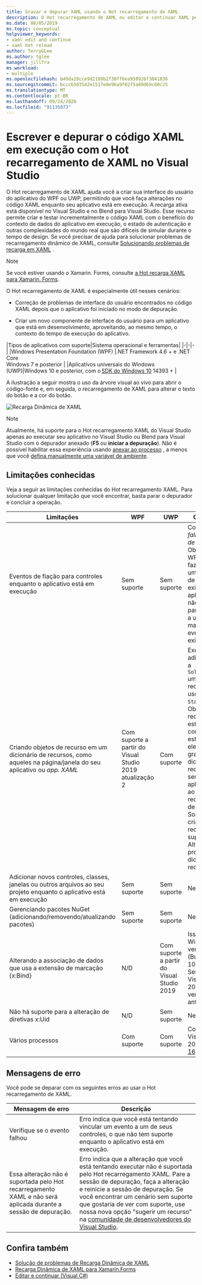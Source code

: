 ```yaml
---
title: Gravar e depurar XAML usando o Hot recarregamento de XAML
description: O Hot recarregamento de XAML ou editar e continuar XAML permite que você faça alterações no código XAML durante a execução de aplicativos
ms.date: 08/05/2019
ms.topic: conceptual
helpviewer_keywords:
- xaml edit and continue
- xaml hot reload
author: TerryGLee
ms.author: tglee
manager: jillfra
ms.workload:
- multiple
ms.openlocfilehash: b40da28cce9d2189b2f30ff6ea958926f3041836
ms.sourcegitcommit: bccc6503542e1517e0e96a9f02f5a89d69c60c25
ms.translationtype: MT
ms.contentlocale: pt-BR
ms.lasthandoff: 09/24/2020
ms.locfileid: "91135073"
---
```

# <a name="write-and-debug-running-xaml-code-with-xaml-hot-reload-in-visual-studio"></a>Escrever e depurar o código XAML em execução com o Hot recarregamento de XAML no Visual Studio

O Hot recarregamento de XAML ajuda você a criar sua interface do usuário do aplicativo do WPF ou UWP, permitindo que você faça alterações no código XAML enquanto seu aplicativo está em execução. A recarga ativa está disponível no Visual Studio e no Blend para Visual Studio. Esse recurso permite criar e testar incrementalmente o código XAML com o benefício do contexto de dados do aplicativo em execução, o estado de autenticação e outras complexidades do mundo real que são difíceis de simular durante o tempo de design. Se você precisar de ajuda para solucionar problemas de recarregamento dinâmico de XAML, consulte [Solucionando problemas de recarga em XAML](xaml-hot-reload-troubleshooting.md) .

> [!NOTE]
> Se você estiver usando o Xamarin. Forms, consulte [a Hot recarga XAML para Xamarin. Forms](/xamarin/xamarin-forms/xaml/hot-reload).

O Hot recarregamento de XAML é especialmente útil nesses cenários:

* Correção de problemas de interface do usuário encontrados no código XAML depois que o aplicativo foi iniciado no modo de depuração.

* Criar um novo componente de interface do usuário para um aplicativo que está em desenvolvimento, aproveitando, ao mesmo tempo, o contexto do tempo de execução do aplicativo.

|Tipos de aplicativos com suporte|Sistema operacional e ferramentas|
|-|-|-|
|Windows Presentation Foundation (WPF) |.NET Framework 4.6 + e .NET Core</br>Windows 7 e posterior |
|Aplicativos universais do Windows (UWP)|Windows 10 e posterior, com o [SDK do Windows 10](https://developer.microsoft.com/windows/downloads/windows-10-sdk) 14393 + |

A ilustração a seguir mostra o uso da árvore visual ao vivo para abrir o código-fonte e, em seguida, o recarregamento de XAML para alterar o texto do botão e a cor do botão.

![Recarga Dinâmica de XAML](../debugger/media/xaml-hot-reload-using.gif)

> [!NOTE]
> Atualmente, há suporte para o Hot recarregamento XAML do Visual Studio apenas ao executar seu aplicativo no Visual Studio ou Blend para Visual Studio com o depurador anexado (**F5** ou **iniciar a depuração**). Não é possível habilitar essa experiência usando [anexar ao processo](../debugger/attach-to-running-processes-with-the-visual-studio-debugger.md) , a menos que você [defina manualmente uma variável de ambiente](xaml-hot-reload-troubleshooting.md#verify-that-you-use-start-debugging-rather-than-attach-to-process).

## <a name="known-limitations"></a>Limitações conhecidas

Veja a seguir as limitações conhecidas do Hot recarregamento XAML. Para solucionar qualquer limitação que você encontrar, basta parar o depurador e concluir a operação.

|Limitações|WPF|UWP|Observações|
|-|-|-|-|
|Eventos de fiação para controles enquanto o aplicativo está em execução|Sem suporte|Sem suporte|Consulte erro: *falha no evento de garantia*. Observe que no WPF você pode fazer referência a um manipulador de eventos existente. Em aplicativos UWP, não há suporte para a referência a um manipulador de eventos existente.|
|Criando objetos de recurso em um dicionário de recursos, como aqueles na página/janela do seu aplicativo ou *app. XAML*|Com suporte a partir do Visual Studio 2019 atualização 2|Com suporte|Exemplo: adicionando um a `SolidColorBrush` um dicionário de recursos para uso como um `StaticResource` .</br>Observação: recursos estáticos, conversores de estilo e outros elementos gravados em um dicionário de recursos podem ser aplicados/usados ao usar o Hot recarregamento de XAML. Somente a criação do recurso não tem suporte.</br> Alterando a propriedade do dicionário de recursos `Source` .|
|Adicionar novos controles, classes, janelas ou outros arquivos ao seu projeto enquanto o aplicativo está em execução|Sem suporte|Sem suporte|Nenhum|
|Gerenciando pacotes NuGet (adicionando/removendo/atualizando pacotes)|Sem suporte|Sem suporte|Nenhum|
|Alterando a associação de dados que usa a extensão de marcação {x:Bind}|N/D|Com suporte a partir do Visual Studio 2019|Isso requer o Windows 10 versão 1809 (Build 10.0.17763). Sem suporte no Visual Studio 2017 ou em versões anteriores.|
|Não há suporte para a alteração de diretivas x:Uid|N/D|Sem suporte|Nenhum|
|Vários processos | Com suporte | Com suporte | Com suporte no Visual Studio 2019 [versão 16,6](/visualstudio/releases/2019/release-notes-v16.6) e posterior |

## <a name="error-messages"></a>Mensagens de erro

Você pode se deparar com os seguintes erros ao usar o Hot recarregamento de XAML.

|Mensagem de erro|Descrição|
|-|-|
|Verifique se o evento falhou|Erro indica que você está tentando vincular um evento a um de seus controles, o que não tem suporte enquanto o aplicativo está em execução.|
|Essa alteração não é suportada pelo Hot recarregamento XAML e não será aplicada durante a sessão de depuração.|Erro indica que a alteração que você está tentando executar não é suportada pelo Hot recarregamento XAML. Pare a sessão de depuração, faça a alteração e reinicie a sessão de depuração. Se você encontrar um cenário sem suporte que gostaria de ver com suporte, use nossa nova opção "sugerir um recurso" na [comunidade de desenvolvedores do Visual Studio](https://developercommunity.visualstudio.com/spaces/8/index.html). |

## <a name="see-also"></a>Confira também

* [Solução de problemas de Recarga Dinâmica de XAML](xaml-hot-reload-troubleshooting.md)
* [Recarga Dinâmica de XAML para Xamarin.Forms](/xamarin/xamarin-forms/xaml/hot-reload)
* [Editar e continuar (Visual C#)](../debugger/edit-and-continue-visual-csharp.md)
